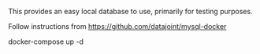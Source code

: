 
This provides an easy local database to use, primarily for testing purposes.

Follow instructions from https://github.com/datajoint/mysql-docker

docker-compose up -d
